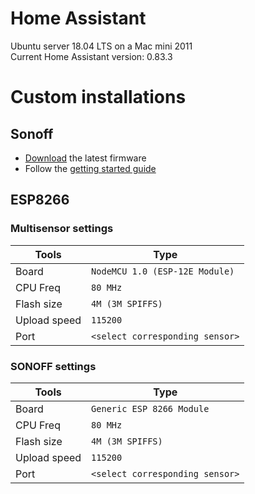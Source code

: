 # Home Assistant

Ubuntu server 18.04 LTS on a Mac mini 2011  
Current Home Assistant version: 0.83.3

# Custom installations

## Sonoff
* [Download](https://github.com/arendst/Sonoff-Tasmota) the latest firmware
* Follow the [getting started guide](https://github.com/arendst/Sonoff-Tasmota/wiki/Prerequisite)

## ESP8266
### Multisensor settings

| Tools         | Type                            |
| ------------- | ------------------------------- |
| Board         | `NodeMCU 1.0 (ESP-12E Module)`  |
| CPU Freq      | `80 MHz`                        |
| Flash size    | `4M (3M SPIFFS)`                |
| Upload speed  | `115200`                        |
| Port          | `<select corresponding sensor>` |

### SONOFF settings

| Tools         | Type                            |
| ------------- | ------------------------------- |
| Board         | `Generic ESP 8266 Module`  |
| CPU Freq      | `80 MHz`                        |
| Flash size    | `4M (3M SPIFFS)`                |
| Upload speed  | `115200`                        |
| Port          | `<select corresponding sensor>` |
